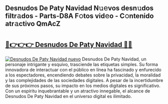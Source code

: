 ## Desnudos De Paty Navidad N𝚞𝚎vos desn𝚞dos filtr𝚊dos - Parts-D8A F𝚘tos vid𝚎o - C𝚘ntenido atr𝚊ctivo QmAcZ

# <h2><a href="http://mb9koy.tromn.icu/?c=Desnudos+De+Paty+Navidad">🔗👉👉👉 Desnudos De Paty Navidad 🔗🔗</a></h2>

[![Desnudos De Paty Navidad nuevo](https://i.imgur.com/pEAQMta.gif)](http://mb9koy.tromn.icu/?c=Desnudos+De+Paty+Navidad)
Desnudos De Paty Navidad, un personaje intrigante y esquivo, trasciende las etiquetas simples. Su forma innovadora de interactuar con el público en línea ha fascinado y enfurecido a los espectadores, encendiendo debates sobre la privacidad, la moralidad y las complejidades de las sociedades digitales. A pesar de la incertidumbre de sus próximos pasos, su impacto en los medios digitales es significativo. Con un espíritu inquebrantable y un atractivo innegable, el alcance de Desnudos De Paty Navidad en el universo digital es ilimitado.
